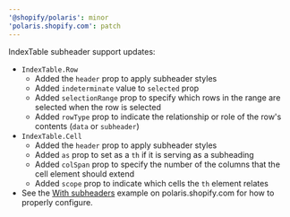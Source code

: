 ```yaml
---
'@shopify/polaris': minor
'polaris.shopify.com': patch
---
```


IndexTable subheader support updates:
- `IndexTable.Row`
  - Added the `header` prop to apply subheader styles
  - Added `indeterminate` value to `selected` prop
  - Added `selectionRange` prop to specify which rows in the range are selected when the row is selected
  - Added `rowType` prop to indicate the relationship or role of the row's contents (`data` or `subheader`)
- `IndexTable.Cell`
  - Added the `header` prop to apply subheader styles
  - Added `as` prop to set as a `th` if it is serving as a subheading
  - Added `colSpan` prop to specify the number of the columns that the cell element should extend
  - Added `scope` prop to indicate which cells the `th` element relates
- See the [With subheaders](https://polaris.shopify.com/components/tables/index-table) example on polaris.shopify.com for how to properly configure.
